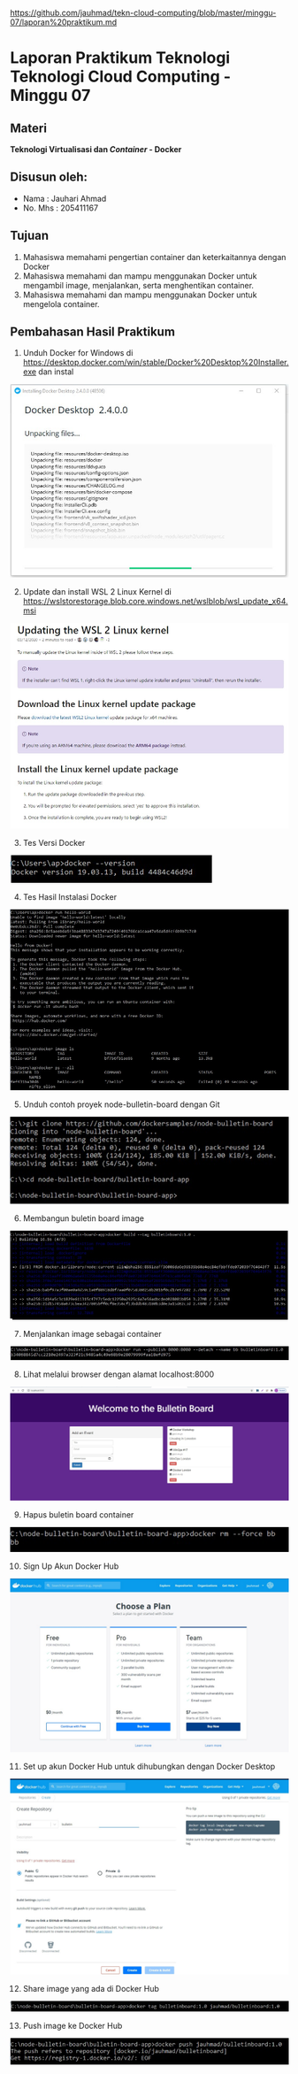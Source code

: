 https://github.com/jauhmad/tekn-cloud-computing/blob/master/minggu-07/laporan%20praktikum.md
# Laporan Praktikum Teknologi Teknologi Cloud Computing - Minggu 07

## Materi

**Teknologi Virtualisasi dan *Container* - Docker**

## Disusun oleh:
* Nama : Jauhari Ahmad 
* No. Mhs : 205411167 


## Tujuan

1.  Mahasiswa memahami pengertian container dan keterkaitannya dengan Docker
2.  Mahasiswa memahami dan mampu menggunakan Docker untuk mengambil image, menjalankan, serta menghentikan container.
3.  Mahasiswa memahami dan mampu menggunakan Docker untuk mengelola container.

## Pembahasan Hasil Praktikum

1. Unduh Docker for Windows di https://desktop.docker.com/win/stable/Docker%20Desktop%20Installer.exe dan instal

![Gambar 1](skrinsut/gambar-07-01.jpg)

2. Update dan install WSL 2 Linux Kernel di https://wslstorestorage.blob.core.windows.net/wslblob/wsl_update_x64.msi

![Gambar 2](skrinsut/gambar-07-02.jpg)

3. Tes Versi Docker

![Gambar 3](skrinsut/gambar-07-03.jpg)

4. Tes Hasil Instalasi Docker

![Gambar 4](skrinsut/gambar-07-04.jpg)

5. Unduh contoh proyek node-bulletin-board dengan Git

![Gambar 5](skrinsut/gambar-07-05.jpg)

6. Membangun buletin board image

![Gambar 6](skrinsut/gambar-07-06.jpg)

7. Menjalankan image sebagai container

![Gambar 7](skrinsut/gambar-07-07.jpg)

8. Lihat melalui browser dengan alamat localhost:8000

![Gambar 1](skrinsut/gambar-07-08.jpg)

9. Hapus buletin board container

![Gambar 9](skrinsut/gambar-07-09.jpg)

10. Sign Up Akun Docker Hub

![Gambar 10](skrinsut/gambar-07-10.jpg)

11. Set up akun Docker Hub untuk dihubungkan dengan Docker Desktop

![Gambar 11](skrinsut/gambar-07-11.jpg)

12. Share image yang ada di Docker Hub

![Gambar 12](skrinsut/gambar-07-12.jpg)

13. Push image ke Docker Hub

![Gambar 13](skrinsut/gambar-07-13.jpg)




